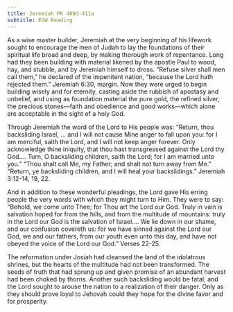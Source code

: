```yaml
---
title: Jeremiah PK 409d-411a
subtitle: EGW Reading
---
```


As a wise master builder, Jeremiah at the very beginning of his lifework sought to encourage the men of Judah to lay the foundations of their spiritual life broad and deep, by making thorough work of repentance. Long had they been building with material likened by the apostle Paul to wood, hay, and stubble, and by Jeremiah himself to dross. “Refuse silver shall men call them,” he declared of the impenitent nation, “because the Lord hath rejected them.” Jeremiah 6:30, margin. Now they were urged to begin building wisely and for eternity, casting aside the rubbish of apostasy and unbelief, and using as foundation material the pure gold, the refined silver, the precious stones—faith and obedience and good works—which alone are acceptable in the sight of a holy God.

Through Jeremiah the word of the Lord to His people was: “Return, thou backsliding Israel, ... and I will not cause Mine anger to fall upon you: for I am merciful, saith the Lord, and I will not keep anger forever. Only acknowledge thine iniquity, that thou hast transgressed against the Lord thy God.... Turn, O backsliding children, saith the Lord; for I am married unto you.” “Thou shalt call Me, my Father; and shalt not turn away from Me.” “Return, ye backsliding children, and I will heal your backslidings.” Jeremiah 3:12-14, 19, 22.

And in addition to these wonderful pleadings, the Lord gave His erring people the very words with which they might turn to Him. They were to say: “Behold, we come unto Thee; for Thou art the Lord our God. Truly in vain is salvation hoped for from the hills, and from the multitude of mountains: truly in the Lord our God is the salvation of Israel.... We lie down in our shame, and our confusion covereth us: for we have sinned against the Lord our God, we and our fathers, from our youth even unto this day, and have not obeyed the voice of the Lord our God.” Verses 22-25.

The reformation under Josiah had cleansed the land of the idolatrous shrines, but the hearts of the multitude had not been transformed. The seeds of truth that had sprung up and given promise of an abundant harvest had been choked by thorns. Another such backsliding would be fatal; and the Lord sought to arouse the nation to a realization of their danger. Only as they should prove loyal to Jehovah could they hope for the divine favor and for prosperity.